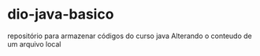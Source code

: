 # dio-java-basico
repositório para armazenar códigos do curso java
Alterando o conteudo de um arquivo local